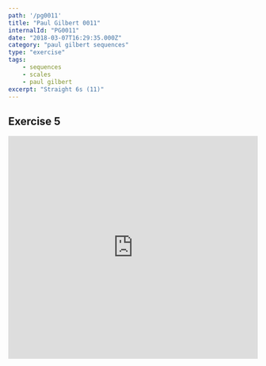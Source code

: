 ```yaml
---
path: '/pg0011'
title: "Paul Gilbert 0011"
internalId: "PG0011"
date: "2018-03-07T16:29:35.000Z"
category: "paul gilbert sequences"
type: "exercise"
tags:
    - sequences
    - scales
    - paul gilbert
excerpt: "Straight 6s (11)"
---
```


## Exercise 5

<iframe src="https://flat.io/embed/5aa058c03753867e7ea874f5?layout=responsive&audioSource=&videoPosition=" height="450" width="100%" frameBorder="0" allowfullscreen></iframe>
